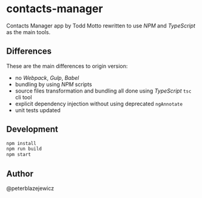 # contacts-manager

Contacts Manager app by Todd Motto rewritten to use *NPM* and *TypeScript* as the main tools.

## Differences

These are the main differences to origin version:

- no *Webpack*, *Gulp*, *Babel*
- bundling by using *NPM* scripts
- source files transformation and bundling all done using *TypeScript* `tsc` cli tool
- explicit dependency injection without using deprecated `ngAnnotate`
- unit tests updated

## Development

```sh
npm install
npm run build
npm start
```

## Author

@peterblazejewicz
